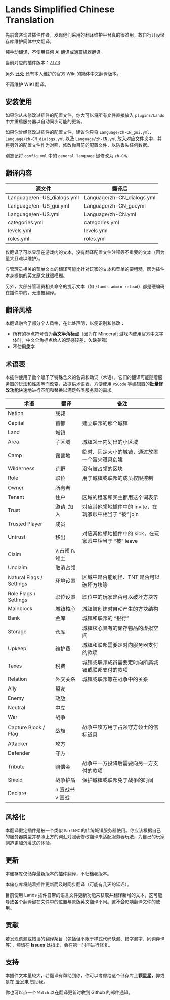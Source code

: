 # Lands Simplified Chinese Translation

先前曾咨询过插件作者，发现他们采用的翻译维护平台真的很难用，故自行开设储存库维护简体中文翻译。

纯手动翻译，不使用任何 AI 翻译或通篇机器翻译。

当前对应的插件版本：[7.17.3](https://www.spigotmc.org/resources/lands-%E2%AD%95-land-claim-plugin-%E2%9C%85-grief-prevention-protection-gui-management-nations-wars-1-20-support.53313/updates)

~~另外 [此处](https://forest-development.gitbook.io/lands-zh-cn-wiki/) 还有本人维护的官方 Wiki 的简体中文翻译版本。~~

不再维护 WIKI 翻译。

## 安装使用

如果你从未修改过插件的配置文件，你大可以将所有文件直接放入 `plugins/Lands` 中并重启服务器以自动同步可能的更新。

如果你曾经修改过插件的配置文件，建议你只将 `Language/zh-CN_gui.yml`、`Language/zh-CN_dialogs.yml` 以及 `Language/zh-CN.yml` 放入对应文件夹中，并将另外的配置文件作为对照，修改你目前的配置文件，以防丢失任何数据。

别忘记将 `config.yml` 中的 `general.language` 键修改为 `zh-CN`。

## 翻译内容

| 源文件                     | 翻译后                     |
| -------------------------- | -------------------------- |
| Language/en-US_dialogs.yml | Language/zh-CN_dialogs.yml |
| Language/en-US_gui.yml     | Language/zh-CN_gui.yml     |
| Language/en-US.yml         | Language/zh-CN.yml         |
| categories.yml             | categories.yml             |
| levels.yml                 | levels.yml                 |
| roles.yml                  | roles.yml                  |

仅翻译了可以显示在游戏内的文本，没有翻译配置文件注释等不重要的文本（因为量大且难以维护）。

与管理员相关的菜单文本的翻译可能比针对玩家的文本和菜单的要粗糙，因为插件本身提供的英文原文就很模糊。

另外，大部分管理员相关命令的提示文本（如 `/lands admin reload`）都是硬编码在插件中的，无法被翻译。

## 翻译风格

本翻译融合了部分个人风格，在此处声明，以便识别和修改：

- 所有的标点符号皆为**英文半角标点**（因为在 Minecraft 游戏内使用官方中文字体时，中文全角标点给人的观感较差，欠缺美观）
- 不使用**您**字

## 术语表

本插件使用了数个赋予了特殊含义的名词和动词（术语），它们的翻译可能随着服务器的玩法和性质等而改变，故提供术语表，方便使用 `VSCode` 等编辑器的**批量修改功能**快速地进行匹配和替换以满足各类服务器的需求。

| 术语                     | 翻译            | 备注                                                    |
| ------------------------ | --------------- | ------------------------------------------------------- |
| Nation                   | 联邦            |                                                         |
| Capital                  | 首都            | 建立联邦的那个城镇                                      |
| Land                     | 城镇            |                                                         |
| Area                     | 子区域          | 城镇领土内划出的小区域                                  |
| Camp                     | 露营地          | 临时、固定大小的城镇，通过放置一个营火道具创建          |
| Wilderness               | 荒野            | 没有被占领的区块                                        |
| Role                     | 职位            | 用于城镇或联邦的成员权限控制                            |
| Owner                    | 所有者          |                                                         |
| Tenant                   | 住户            | 区域的租客和买主都用这个词表示                          |
| Trust                    | 邀请, 加入      | 对应其他领地插件中的 invite，在玩家眼中相当于 “被” join |
| Trusted Player           | 成员            |                                                         |
| Untrust                  | 移出            | 对应其他领地插件中的 kick，在玩家眼中相当于 “被” leave  |
| Claim                    | v.占领 n.领土   |                                                         |
| Unclaim                  | 取消占领        |                                                         |
| Natural Flags / Settings | 环境设置        | 区域中是否能刷怪、TNT 是否可以破坏方块等                |
| Role Flags / Settings    | 职位设置        | 职位中的玩家是否可以破坏方块等                          |
| Mainblock                | 城镇核心        | 城镇被创建时自动产生的方块结构                          |
| Bank                     | 金库            | 城镇和联邦的 “银行”                                     |
| Storage                  | 仓库            | 城镇核心具有的储存物品的虚拟空间                        |
| Upkeep                   | 维护费          | 城镇和联邦需要定时向服务器支付的款项                    |
| Taxes                    | 税费            | 城镇或联邦成员需要定时向所属城镇或联邦支付的款项        |
| Relation                 | 外交关系        | 城镇或联邦等在战争中的关系                              |
| Ally                     | 盟友            |                                                         |
| Enemy                    | 政敌            |                                                         |
| Neutral                  | 中立            |                                                         |
| War                      | 战争            |                                                         |
| Capture Block / Flag     | 战旗            | 战争中攻方用于占领守方领土的信标道具                    |
| Attacker                 | 攻方            |                                                         |
| Defender                 | 守方            |                                                         |
| Tribute                  | 赔偿金          | 战争中一方投降后需要向另一方支付的款项                  |
| Shield                   | 战争护盾        | 保护城镇或联邦免于战争的时间                            |
| Declare                  | n.宣战书 v.宣战 |                                                         |

## 风格化

本翻译假定插件是被一个类似 `EarthMC` 的传统城镇服务器使用。你应该根据自己的服务器类型并参照上方的词汇对照表修改翻译来适配服务器玩法，为自己的玩家创造更加沉浸式的体验。

## 更新

本储存库仅储存最新版本的插件翻译，不归档老版本。

本储存库将随着插件更新而及时同步翻译（可能有几天的延迟）。

目前使用 Lands 插件自带的语言文件更新功能来获取并翻译新增的文本，这可能导致各个翻译键在文件中的位置与原版英文翻译不同。这**不会**影响翻译文件的使用。

## 贡献

若发现遗漏或错误的翻译条目（包括但不限于样式代码缺漏、错字漏字、同词异译等），烦请在 **Issues** 处指出，会在第一时间进行修复。

## 支持

本插件文本量较大，若翻译有帮助到你，你可以考虑给这个储存库**上颗星星**，抑或是在 [爱发电](https://afdian.net/a/ForestRealm) 赞助我。

你也可以点一个 `Watch` 以在翻译更新时收到 Github 的邮件通知。
